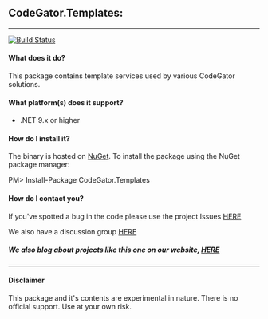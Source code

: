 ## CodeGator.Templates: 
---

[![Build Status](https://dev.azure.com/codegator/CodeGator.Templates/_apis/build/status%2FCodeGator.CodeGator.Templates?branchName=main)](https://dev.azure.com/codegator/CodeGator.Templates/_build/latest?definitionId=122&branchName=main)

#### What does it do?
This package contains template services used by various CodeGator solutions.

#### What platform(s) does it support?
* .NET 9.x or higher

#### How do I install it?
The binary is hosted on [NuGet](https://www.nuget.org/packages/Codegator.Templates/). To install the package using the NuGet package manager:

PM> Install-Package CodeGator.Templates

#### How do I contact you?
If you've spotted a bug in the code please use the project Issues [HERE](https://github.com/CodeGator/CodeGator.Templates/issues)

We also have a discussion group [HERE](https://github.com/CodeGator/CodeGator.Templates/discussions)

##### We also blog about projects like this one on our website, [HERE](http://www.codegator.com)
---
#### Disclaimer
This package and it's contents are experimental in nature. There is no official support. Use at your own risk.